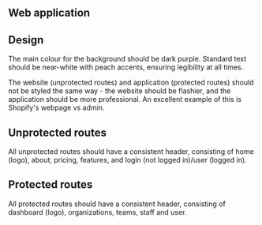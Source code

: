 ## Web application

## Design

The main colour for the background should be dark purple. Standard text should be near-white with peach accents, ensuring legibility at all times.

The website (unprotected routes) and application (protected routes) should not be styled the same way - the website should be flashier, and the application should be more professional. An excellent example of this is Shopify's webpage vs admin.

## Unprotected routes

All unprotected routes should have a consistent header, consisting of home (logo), about, pricing, features, and login (not logged in)/user (logged in).








## Protected routes

All protected routes should have a consistent header, consisting of dashboard (logo), organizations, teams, staff and user.